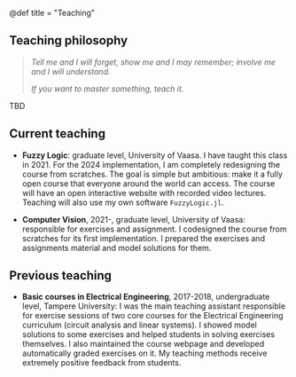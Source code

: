 @def title = "Teaching"

## Teaching philosophy

> *Tell me and I will forget, show me and I may remember; involve me and I will understand.*
>
> *If you want to master something, teach it.*

TBD

## Current teaching

- **Fuzzy Logic**: graduate level, University of Vaasa. I have taught this class in 2021.
  For the 2024 implementation, I am completely redesigning the course from scratches.
  The goal is simple but ambitious: make it a fully open course that everyone around the world can access.
  The course will have an open interactive website with recorded video lectures.
  Teaching will also use my own software `FuzzyLogic.jl`.

- **Computer Vision**, 2021-, graduate level, University of Vaasa: responsible for exercises and assignment. I codesigned the course from scratches for its first implementation. I prepared the exercises and assignments material and model solutions for them.

## Previous teaching

- **Basic courses in Electrical Engineering**, 2017-2018, undergraduate level, Tampere University: I was the main teaching assistant responsible for exercise sessions of two core courses for the Electrical Engineering curriculum (circuit analysis and linear systems). I showed model solutions to some exercises and helped students in solving exercises themselves. I also maintained the course webpage and developed automatically graded exercises on it. My teaching methods receive extremely positive feedback from students.

